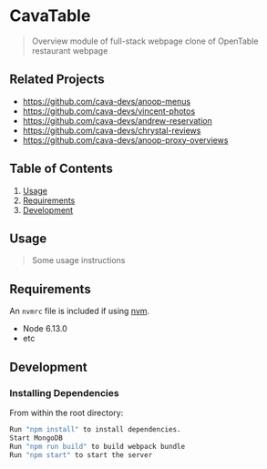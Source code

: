 # CavaTable

> Overview module of full-stack webpage clone of OpenTable restaurant webpage

## Related Projects

  - https://github.com/cava-devs/anoop-menus
  - https://github.com/cava-devs/vincent-photos
  - https://github.com/cava-devs/andrew-reservation
  - https://github.com/cava-devs/chrystal-reviews
  - https://github.com/cava-devs/anoop-proxy-overviews

## Table of Contents

1. [Usage](#Usage)
1. [Requirements](#requirements)
1. [Development](#development)

## Usage

> Some usage instructions

## Requirements

An `nvmrc` file is included if using [nvm](https://github.com/creationix/nvm).

- Node 6.13.0
- etc

## Development

### Installing Dependencies

From within the root directory:

```sh
Run "npm install" to install dependencies.
Start MongoDB
Run "npm run build" to build webpack bundle
Run "npm start" to start the server
```

